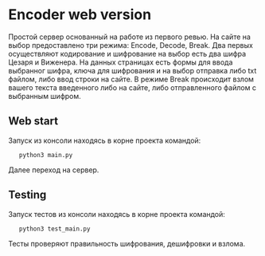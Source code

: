 Encoder web version
=============================
Простой сервер основанный на работе из первого ревью. На сайте на выбор предоставлено три режима: Encode, Decode, Break. Два первых осуществляют кодирование и шифрование на выбор есть два шифра Цезаря и Виженера. На данных страницах есть формы для  ввода выбранног шифра, ключа для шифрования и на выбор отправка либо txt файлом, либо ввод строки на сайте. В режиме Break происходит взлом вашего текста введенного либо на сайте, либо отправленного файлом с выбранным шифром.

Web start
-----------
Запуск из консоли находясь в корне проекта командой:

       python3 main.py
                  
Далее переход на сервер.

Testing
-----------
Запуск тестов из консоли находясь в корне проекта командой:

       python3 test_main.py
                  
Тесты проверяют правильность шифрования, дешифровки и взлома.
